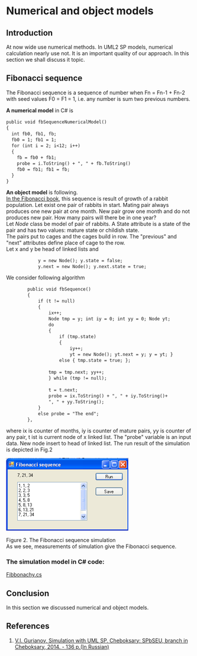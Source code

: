 # Numerical and object models

## Introduction
At now wide use numerical methods. In UML2 SP models, numerical calculation nearly use not. It is an important quality of our approach. In this section we shall discuss it topic. 

## Fibonacci sequence
The Fibonacci sequence is a sequence of number when Fn = Fn-1 + Fn-2 with seed values F0 = F1 = 1, 
i.e. any number is sum two previous numbers.<br/>

**A numerical model** in C# is
```
public void fbSequenceNumericalModel()
{
  int fb0, fb1, fb;
  fb0 = 1; fb1 = 1;
  for (int i = 2; i<12; i++) 
  {
    fb = fb0 + fb1;
    probe = i.ToString() + ", " + fb.ToString()
    fb0 = fb1; fb1 = fb;
  }
}
```

**An object model** is following.<br/>
[In the Fibonacci book](https://en.wikipedia.org/wiki/Fibonacci_number), this sequence is result of growth of a rabbit population.
Let exist one pair of rabbits in start. Mating pair always produces one new pair at one month.
New pair grow one month and do not produces new pair. How many pairs will there be in one year?<br/>
Let *Node* class be model of pair of rabbits. A State attribute is a state of the pair and has two values: mature state or childish state.<br/> 
The pairs put to cages and the cages build in row. The "previous" and "next" attributes define place of cage to the row.<br/> 
Let x and y be head of linked lists and
```
            y = new Node(); y.state = false;
            y.next = new Node(); y.next.state = true;
```
We consider following algorithm
```
        public void fbSequence()
        {
            if (t != null)
            {
                ix++;
                Node tmp = y; int iy = 0; int yy = 0; Node yt;
                do
                {
                    if (tmp.state)
                    {
                        iy++;
                        yt = new Node(); yt.next = y; y = yt; }
                    else { tmp.state = true; };

                tmp = tmp.next; yy++;
                } while (tmp != null);

                t = t.next; 
                probe = ix.ToString() + ", " + iy.ToString()+ 
                ", " + yy.ToString();
            }
            else probe = "The end";
        },
```
where ix is counter of months, iy is counter of mature pairs, yy is counter of any pair, t ist is current node 
of x linked list. 
The "probe" variable is an input data. New node insert to head of linked list.
The run result of the simulation is depicted in Fig.2
<p><img src="Fibonacci.png" alt="" /></p>
Figure 2. The Fibonacci sequence simulation<br>
As we see, measurements of simulation give the Fibonacci sequence.

### The simulation model in C# code:  
[Fibbonachy.cs](https://github.com/vgurianov/uml-sp/blob/master/examples/function/Fibbonachy.cs) 

## Conclusion
In this section we discussed numerical and object models. 

## References
1.	[V.I. Gurianov, Simulation with UML SP. Cheboksary: SPbSEU, branch in Cheboksary, 2014. - 136 p.(In Russian)](http://simulation.su/static/en-books.html)
